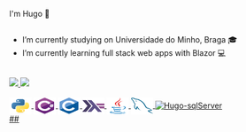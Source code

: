 I'm Hugo 🔴
##
- I’m currently studying on Universidade do Minho, Braga 🎓
- I’m currently learning full stack web apps with Blazor 💻
##
<div>
  <a href="https://github.com/hugomartins22">
  <img height="180em" src="https://github-readme-stats.vercel.app/api?username=hugomartins22&show_icons=true&theme=noctis_minimus&include_all_commits=true&count_private=true"/>
  <img height="180em" src="https://github-readme-stats.vercel.app/api/top-langs/?username=hugomartins22&layout=compact&langs_count=16&theme=noctis_minimus"/>
</div>
  <div style="display: inline_block"><br> 
  <img align="center" alt="Hugo-Python" height="30" width="40" src="https://raw.githubusercontent.com/devicons/devicon/master/icons/python/python-original.svg">
  <img align="center" alt="Hugo-Csharp" height="30" width="40" src="https://raw.githubusercontent.com/devicons/devicon/master/icons/csharp/csharp-original.svg">
  <img align="center" alt="Hugo-C" height="30" width="40" src="https://raw.githubusercontent.com/devicons/devicon/master/icons/c/c-original.svg">
  <img align="center" alt="Hugo-Haskell" height="30" width="40" src="https://raw.githubusercontent.com/devicons/devicon/master/icons/haskell/haskell-original.svg">
  <img align="center" alt="Hugo-Java" height="30" width="40" src="https://raw.githubusercontent.com/devicons/devicon/master/icons/java/java-original.svg">
  <img align="center" alt="Hugo-mysql" height="30" width="40" src="https://raw.githubusercontent.com/devicons/devicon/master/icons/mysql/mysql-original.svg">
    <img align="center" alt="Hugo-sqlServer" height="30" width="40" src="https://www.svgrepo.com/show/303229/microsoft-sql-server-logo.svg">
<div>
##
